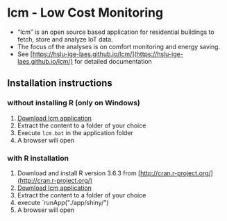 # lcm - Low Cost Monitoring
- “lcm” is an open source based application for residential buildings to fetch, store and analyze IoT data.
- The focus of the analyses is on comfort monitoring and energy saving.
- See [https://hslu-ige-laes.github.io/lcm/](https://hslu-ige-laes.github.io/lcm/) for detailed documentation

## Installation instructions
### without installing R (only on Windows)
1. <a href="https://downgit.github.io/#/home?url=https://github.com/hslu-ige-laes/lcm" download>Download lcm application</a>
1. Extract the content to a folder of your choice
1. Execute `lcm.bat` in the application folder
1. A browser will open

### with R installation
1. Download and install R version 3.6.3 from [http://cran.r-project.org/](http://cran.r-project.org/)
1. <a href="https://downgit.github.io/#/home?url=https://github.com/hslu-ige-laes/lcm" download>Download lcm application</a>
1. Extract the content to a folder of your choice
1. execute `runApp("./app/shiny/")
1. A browser will open


